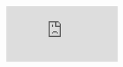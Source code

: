 <div class="iframe">
  <iframe src="https://www.realtor.ca/Residential/map.aspx#CultureId=1&ApplicationId=1&RecordsPerPage=9&MaximumResults=9&PropertySearchTypeId=1&TransactionTypeId=2&StoreyRange=0-0&BedRange=0-0&BathRange=0-0&LongitudeMin=-79.57800102233887&LongitudeMax=-79.19639778137207&LatitudeMin=43.588999386398136&LatitudeMax=43.695956670886225&SortOrder=A&SortBy=1&viewState=m&Longitude=-79.3871994018555&Latitude=43.6425018310547&ZoomLevel=13&PropertyTypeGroupID=1"
  class="search"
  frameborder="0"
  allowfullscreen></iframe>
</div>